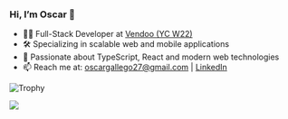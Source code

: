 ### Hi, I’m Oscar 👋

- 🧑‍💻 Full-Stack Developer at [Vendoo (YC W22)](https://vendoo.co)
- 🛠️ Specializing in scalable web and mobile applications
- 💬 Passionate about TypeScript, React and modern web technologies
- 📫 Reach me at: [oscargallego27@gmail.com](mailto:oscargallego27@gmail.com) | [LinkedIn](https://co.linkedin.com/in/hinoga)

![Trophy](https://github-profile-trophy.vercel.app/?username=hinoga&theme=radical)

<img src="https://github-profile-summary-cards.vercel.app/api/cards/profile-details?username=hinoga&theme=radical" />
